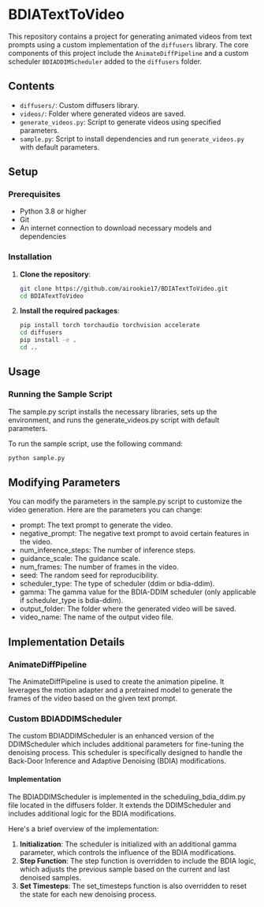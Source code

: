 # BDIATextToVideo

This repository contains a project for generating animated videos from text prompts using a custom implementation of the `diffusers` library. The core components of this project include the `AnimateDiffPipeline` and a custom scheduler `BDIADDIMScheduler` added to the `diffusers` folder.

## Contents

- `diffusers/`: Custom diffusers library.
- `videos/`: Folder where generated videos are saved.
- `generate_videos.py`: Script to generate videos using specified parameters.
- `sample.py`: Script to install dependencies and run `generate_videos.py` with default parameters.

## Setup

### Prerequisites

- Python 3.8 or higher
- Git
- An internet connection to download necessary models and dependencies

### Installation

1. **Clone the repository**:

   ```bash
   git clone https://github.com/airookie17/BDIATextToVideo.git
   cd BDIATextToVideo


2. **Install the required packages**:
  
   ```bash
   pip install torch torchaudio torchvision accelerate
   cd diffusers
   pip install -e .
   cd ..


## Usage

### Running the Sample Script

The sample.py script installs the necessary libraries, sets up the environment, and runs the generate_videos.py script with default parameters.

To run the sample script, use the following command:

   ```bash
   python sample.py
```

## Modifying Parameters

You can modify the parameters in the sample.py script to customize the video generation. Here are the parameters you can change:

- prompt: The text prompt to generate the video.
- negative_prompt: The negative text prompt to avoid certain features in the video.
- num_inference_steps: The number of inference steps.
- guidance_scale: The guidance scale.
- num_frames: The number of frames in the video.
- seed: The random seed for reproducibility.
- scheduler_type: The type of scheduler (ddim or bdia-ddim).
- gamma: The gamma value for the BDIA-DDIM scheduler (only applicable if scheduler_type is bdia-ddim).
- output_folder: The folder where the generated video will be saved.
- video_name: The name of the output video file.

## Implementation Details

### AnimateDiffPipeline

The AnimateDiffPipeline is used to create the animation pipeline. It leverages the motion adapter and a pretrained model to generate the frames of the video based on the given text prompt.

### Custom BDIADDIMScheduler

The custom BDIADDIMScheduler is an enhanced version of the DDIMScheduler which includes additional parameters for fine-tuning the denoising process. This scheduler is specifically designed to handle the Back-Door Inference and Adaptive Denoising (BDIA) modifications.

#### Implementation

The BDIADDIMScheduler is implemented in the scheduling_bdia_ddim.py file located in the diffusers folder. It extends the DDIMScheduler and includes additional logic for the BDIA modifications.

Here's a brief overview of the implementation:

1. **Initialization**: The scheduler is initialized with an additional gamma parameter, which controls the influence of the BDIA modifications.
2. **Step Function**: The step function is overridden to include the BDIA logic, which adjusts the previous sample based on the current and last denoised samples.
3. **Set Timesteps**: The set_timesteps function is also overridden to reset the state for each new denoising process.

